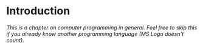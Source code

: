 # Introduction

*This is a chapter on computer programming in general. Feel free to skip this if you already know another programming language (MS Logo doesn't count).*



